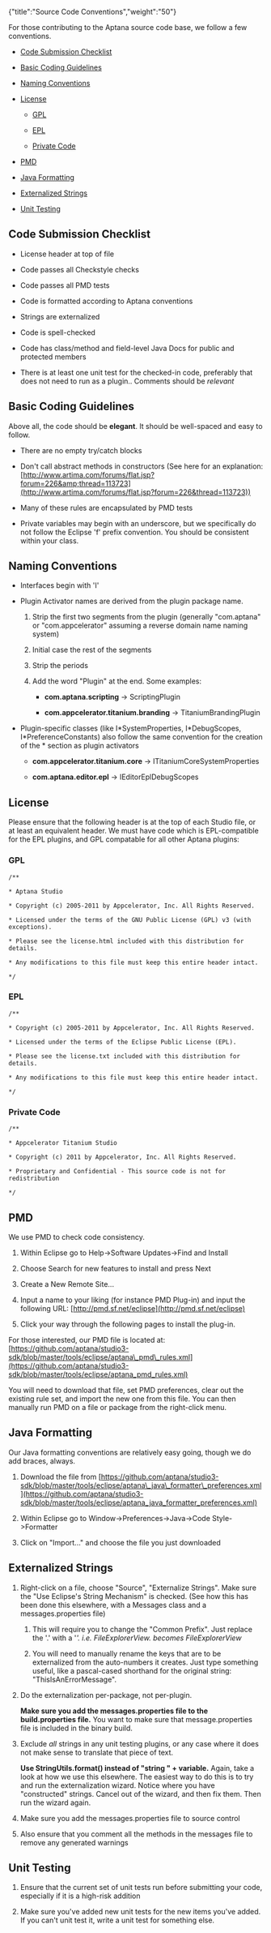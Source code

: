 {"title":"Source Code Conventions","weight":"50"} 

For those contributing to the Aptana source code base, we follow a few conventions.

*   [Code Submission Checklist](#CodeSubmissionChecklist)
    
*   [Basic Coding Guidelines](#BasicCodingGuidelines)
    
*   [Naming Conventions](#NamingConventions)
    
*   [License](#License)
    
    *   [GPL](#GPL)
        
    *   [EPL](#EPL)
        
    *   [Private Code](#PrivateCode)
        
*   [PMD](#PMD)
    
*   [Java Formatting](#JavaFormatting)
    
*   [Externalized Strings](#ExternalizedStrings)
    
*   [Unit Testing](#UnitTesting)
    

## Code Submission Checklist

*   License header at top of file
    
*   Code passes all Checkstyle checks
    
*   Code passes all PMD tests
    
*   Code is formatted according to Aptana conventions
    
*   Strings are externalized
    
*   Code is spell-checked
    
*   Code has class/method and field-level Java Docs for public and protected members
    
*   There is at least one unit test for the checked-in code, preferably that does not need to run as a plugin.. Comments should be _relevant_
    

## Basic Coding Guidelines

Above all, the code should be **elegant**. It should be well-spaced and easy to follow.

*   There are no empty try/catch blocks
    
*   Don't call abstract methods in constructors (See here for an explanation: [http://www.artima.com/forums/flat.jsp?forum=226&amp;thread=113723](http://www.artima.com/forums/flat.jsp?forum=226&thread=113723))
    
*   Many of these rules are encapsulated by PMD tests
    
*   Private variables may begin with an underscore, but we specifically do not follow the Eclipse 'f' prefix convention. You should be consistent within your class.
    

## Naming Conventions

*   Interfaces begin with 'I'
    
*   Plugin Activator names are derived from the plugin package name.
    
    1.  Strip the first two segments from the plugin (generally "com.aptana" or "com.appcelerator" assuming a reverse domain name naming system)
        
    2.  Initial case the rest of the segments
        
    3.  Strip the periods
        
    4.  Add the word "Plugin" at the end. Some examples:
        
        *   **com.aptana.scripting** -> ScriptingPlugin
            
        *   **com.appcelerator.titanium.branding** -> TitaniumBrandingPlugin
            
*   Plugin-specific classes (like I\*SystemProperties, I\*DebugScopes, I\*PreferenceConstants) also follow the same convention for the creation of the \* section as plugin activators
    
    *   **com.appcelerator.titanium.core** -> ITitaniumCoreSystemProperties
        
    *   **com.aptana.editor.epl** -> IEditorEplDebugScopes
        

## License

Please ensure that the following header is at the top of each Studio file, or at least an equivalent header. We must have code which is EPL-compatible for the EPL plugins, and GPL compatable for all other Aptana plugins:

### GPL

`/**`

`* Aptana Studio`

`* Copyright (c) 2005-2011 by Appcelerator, Inc. All Rights Reserved.`

`* Licensed under the terms of the GNU Public License (GPL) v3 (with exceptions).`

`* Please see the license.html included with this distribution for details.`

`* Any modifications to this file must keep this entire header intact.`

`*/`

### EPL

`/**`

`* Copyright (c) 2005-2011 by Appcelerator, Inc. All Rights Reserved.`

`* Licensed under the terms of the Eclipse Public License (EPL).`

`* Please see the license.txt included with this distribution for details.`

`* Any modifications to this file must keep this entire header intact.`

`*/`

### Private Code

`/**`

`* Appcelerator Titanium Studio`

`* Copyright (c) 2011 by Appcelerator, Inc. All Rights Reserved.`

`* Proprietary and Confidential - This source code is not for redistribution`

`*/`

## PMD

We use PMD to check code consistency.

1.  Within Eclipse go to Help->Software Updates->Find and Install
    
2.  Choose Search for new features to install and press Next
    
3.  Create a New Remote Site...
    
4.  Input a name to your liking (for instance PMD Plug-in) and input the following URL: [http://pmd.sf.net/eclipse](http://pmd.sf.net/eclipse)
    
5.  Click your way through the following pages to install the plug-in.
    

For those interested, our PMD file is located at: [https://github.com/aptana/studio3-sdk/blob/master/tools/eclipse/aptana\_pmd\_rules.xml](https://github.com/aptana/studio3-sdk/blob/master/tools/eclipse/aptana_pmd_rules.xml)

You will need to download that file, set PMD preferences, clear out the existing rule set, and import the new one from this file. You can then manually run PMD on a file or package from the right-click menu.

## Java Formatting

Our Java formatting conventions are relatively easy going, though we do add braces, always.

1.  Download the file from [https://github.com/aptana/studio3-sdk/blob/master/tools/eclipse/aptana\_java\_formatter\_preferences.xml](https://github.com/aptana/studio3-sdk/blob/master/tools/eclipse/aptana_java_formatter_preferences.xml)
    
2.  Within Eclipse go to Window->Preferences->Java->Code Style->Formatter
    
3.  Click on "Import..." and choose the file you just downloaded
    

## Externalized Strings

1.  Right-click on a file, choose "Source", "Externalize Strings". Make sure the "Use Eclipse's String Mechanism" is checked. (See how this has been done this elsewhere, with a Messages class and a messages.properties file)
    
    1.  This will require you to change the "Common Prefix". Just replace the '.' with a '_'. i.e. FileExplorerView. becomes FileExplorerView_
        
    2.  You will need to manually rename the keys that are to be externalized from the auto-numbers it creates. Just type something useful, like a pascal-cased shorthand for the original string: "ThisIsAnErrorMessage".
        
2.  Do the externalization per-package, not per-plugin.
    
    **Make sure you add the messages.properties file to the build.properties file.** You want to make sure that message.properties file is included in the binary build.
    
3.  Exclude _all_ strings in any unit testing plugins, or any case where it does not make sense to translate that piece of text.
    
    **Use StringUtils.format() instead of "string " + variable.** Again, take a look at how we use this elsewhere. The easiest way to do this is to try and run the externalization wizard. Notice where you have "constructed" strings. Cancel out of the wizard, and then fix them. Then run the wizard again.
    
4.  Make sure you add the messages.properties file to source control
    
5.  Also ensure that you comment all the methods in the messages file to remove any generated warnings
    

## Unit Testing

1.  Ensure that the current set of unit tests run before submitting your code, especially if it is a high-risk addition
    
2.  Make sure you've added new unit tests for the new items you've added. If you can't unit test it, write a unit test for something else.